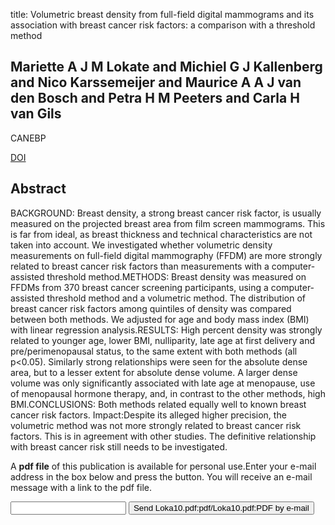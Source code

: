 title: Volumetric breast density from full-field digital mammograms and its association with breast cancer risk factors: a comparison with a threshold method

## Mariette A J M Lokate and Michiel G J Kallenberg and Nico Karssemeijer and Maurice A A J van den Bosch and Petra H M Peeters and Carla H van Gils
CANEBP

<a href="https://doi.org/10.1158/1055-9965.EPI-10-0703">DOI</a>

## Abstract
BACKGROUND: Breast density, a strong breast cancer risk factor, is usually measured on the projected breast area from film screen mammograms. This is far from ideal, as breast thickness and technical characteristics are not taken into account. We investigated whether volumetric density measurements on full-field digital mammography (FFDM) are more strongly related to breast cancer risk factors than measurements with a computer-assisted threshold method.METHODS: Breast density was measured on FFDMs from 370 breast cancer screening participants, using a computer-assisted threshold method and a volumetric method. The distribution of breast cancer risk factors among quintiles of density was compared between both methods. We adjusted for age and body mass index (BMI) with linear regression analysis.RESULTS: High percent density was strongly related to younger age, lower BMI, nulliparity, late age at first delivery and pre/perimenopausal status, to the same extent with both methods (all p<0.05). Similarly strong relationships were seen for the absolute dense area, but to a lesser extent for absolute dense volume. A larger dense volume was only significantly associated with late age at menopause, use of menopausal hormone therapy, and, in contrast to the other methods, high BMI.CONCLUSIONS: Both methods related equally well to known breast cancer risk factors. Impact:Despite its alleged higher precision, the volumetric method was not more strongly related to breast cancer risk factors. This is in agreement with other studies. The definitive relationship with breast cancer risk still needs to be investigated.

A <b>pdf file</b> of this publication is available for personal use.Enter your e-mail address in the box below and press the button. You will receive an e-mail message with a link to the pdf file.
<form action="sender.php">  <input type="text" name="email">  <input type="submit" value="Send Loka10.pdf:pdf/Loka10.pdf:PDF by e-mail"></form>